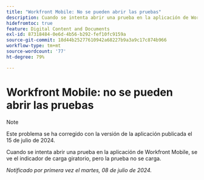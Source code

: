 ```yaml
---
title: "Workfront Mobile: No se pueden abrir las pruebas"
description: Cuando se intenta abrir una prueba en la aplicación de Workfront Mobile, se ve el indicador de carga giratorio, pero la prueba no se carga.
hidefromtoc: true
feature: Digital Content and Documents
exl-id: 87318484-0e6d-4b56-b292-fef10fc9159a
source-git-commit: 18d44b25277610942a68227b9a3a9c17c874b966
workflow-type: tm+mt
source-wordcount: '77'
ht-degree: 79%

---
```


# Workfront Mobile: no se pueden abrir las pruebas

>[!NOTE]
>
>Este problema se ha corregido con la versión de la aplicación publicada el 15 de julio de 2024.

Cuando se intenta abrir una prueba en la aplicación de Workfront Mobile, se ve el indicador de carga giratorio, pero la prueba no se carga.

_Notificado por primera vez el martes, 08 de julio de 2024._
